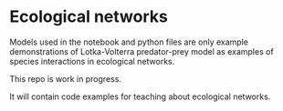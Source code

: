# Ecological networks

Models used in the notebook and python files are only example demonstrations of Lotka-Volterra predator-prey model as examples of species interactions in ecological networks.

This repo is work in progress.

It will contain code examples for teaching about ecological networks.
